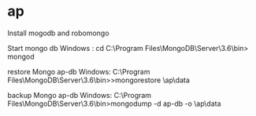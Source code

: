 # ap

Install mogodb and robomongo

Start mongo db
Windows :
cd C:\Program Files\MongoDB\Server\3.6\bin>
mongod

restore Mongo ap-db
Windows:
C:\Program Files\MongoDB\Server\3.6\bin>>mongorestore <project root>\ap\data

backup Mongo ap-db
Windows:
C:\Program Files\MongoDB\Server\3.6\bin>mongodump -d ap-db -o <project root>\ap\data
